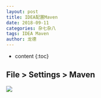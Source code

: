 ```yaml
---
layout: post
title: IDEA配置Maven
date: 2018-09-11
categories: 杂七杂八
tags: IDEA Maven
author: 龙德
---
```


* content
{:toc}

## File > Settings > Maven

![](https://i.loli.net/2018/09/11/5b971ff82762c.jpg)